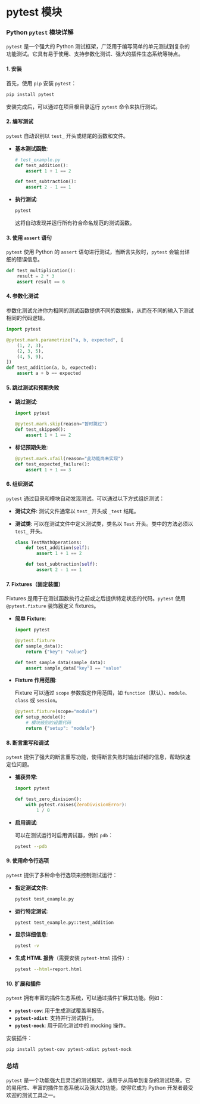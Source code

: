 # pytest 模块

### Python `pytest` 模块详解

`pytest` 是一个强大的 Python 测试框架，广泛用于编写简单的单元测试到复杂的功能测试。它具有易于使用、支持参数化测试、强大的插件生态系统等特点。

#### 1. 安装

首先，使用 `pip` 安装 `pytest`：

```bash
pip install pytest
```

安装完成后，可以通过在项目根目录运行 `pytest` 命令来执行测试。

#### 2. 编写测试

`pytest` 自动识别以 `test_` 开头或结尾的函数和文件。

- **基本测试函数**:

  ```python
  # test_example.py
  def test_addition():
      assert 1 + 1 == 2

  def test_subtraction():
      assert 2 - 1 == 1
  ```

- **执行测试**:

  ```bash
  pytest
  ```

  这将自动发现并运行所有符合命名规范的测试函数。

#### 3. 使用 `assert` 语句

`pytest` 使用 Python 的 `assert` 语句进行测试，当断言失败时，`pytest` 会输出详细的错误信息。

```python
def test_multiplication():
    result = 2 * 3
    assert result == 6
```

#### 4. 参数化测试

参数化测试允许你为相同的测试函数提供不同的数据集，从而在不同的输入下测试相同的代码逻辑。

```python
import pytest

@pytest.mark.parametrize("a, b, expected", [
    (1, 2, 3),
    (2, 3, 5),
    (4, 5, 9),
])
def test_addition(a, b, expected):
    assert a + b == expected
```

#### 5. 跳过测试和预期失败

- **跳过测试**:

  ```python
  import pytest

  @pytest.mark.skip(reason="暂时跳过")
  def test_skipped():
      assert 1 + 1 == 2
  ```

- **标记预期失败**:

  ```python
  @pytest.mark.xfail(reason="此功能尚未实现")
  def test_expected_failure():
      assert 1 + 1 == 3
  ```

#### 6. 组织测试

`pytest` 通过目录和模块自动发现测试。可以通过以下方式组织测试：

- **测试文件**: 测试文件通常以 `test_` 开头或 `_test` 结尾。
- **测试类**: 可以在测试文件中定义测试类，类名以 `Test` 开头。类中的方法必须以 `test_` 开头。

  ```python
  class TestMathOperations:
      def test_addition(self):
          assert 1 + 1 == 2

      def test_subtraction(self):
          assert 2 - 1 == 1
  ```

#### 7. Fixtures（固定装置）

Fixtures 是用于在测试函数执行之前或之后提供特定状态的代码。`pytest` 使用 `@pytest.fixture` 装饰器定义 fixtures。

- **简单 Fixture**:

  ```python
  import pytest

  @pytest.fixture
  def sample_data():
      return {"key": "value"}

  def test_sample_data(sample_data):
      assert sample_data["key"] == "value"
  ```

- **Fixture 作用范围**:

  Fixture 可以通过 `scope` 参数指定作用范围，如 `function`（默认）、`module`、`class` 或 `session`。

  ```python
  @pytest.fixture(scope="module")
  def setup_module():
      # 模块级别的设置代码
      return {"setup": "module"}
  ```

#### 8. 断言重写和调试

`pytest` 提供了强大的断言重写功能，使得断言失败时输出详细的信息，帮助快速定位问题。

- **捕获异常**:

  ```python
  import pytest

  def test_zero_division():
      with pytest.raises(ZeroDivisionError):
          1 / 0
  ```

- **启用调试**:

  可以在测试运行时启用调试器，例如 `pdb`：

  ```bash
  pytest --pdb
  ```

#### 9. 使用命令行选项

`pytest` 提供了多种命令行选项来控制测试运行：

- **指定测试文件**:

  ```bash
  pytest test_example.py
  ```

- **运行特定测试**:

  ```bash
  pytest test_example.py::test_addition
  ```

- **显示详细信息**:

  ```bash
  pytest -v
  ```

- **生成 HTML 报告**（需要安装 `pytest-html` 插件）:

  ```bash
  pytest --html=report.html
  ```

#### 10. 扩展和插件

`pytest` 拥有丰富的插件生态系统，可以通过插件扩展其功能。例如：

- **`pytest-cov`**: 用于生成测试覆盖率报告。
- **`pytest-xdist`**: 支持并行测试执行。
- **`pytest-mock`**: 用于简化测试中的 mocking 操作。

安装插件：

```bash
pip install pytest-cov pytest-xdist pytest-mock
```

### 总结

`pytest` 是一个功能强大且灵活的测试框架，适用于从简单到复杂的测试场景。它的易用性、丰富的插件生态系统以及强大的功能，使得它成为 Python 开发者最受欢迎的测试工具之一。